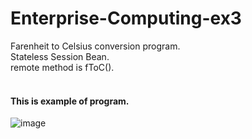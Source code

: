 # Enterprise-Computing-ex3
Farenheit to Celsius conversion program.<br>
Stateless Session Bean.<br>
remote method is fToC().<br><br>
#### This is example of program.<br>
![image](https://user-images.githubusercontent.com/113962354/220576650-11ac4db8-a4d7-4782-8516-9b4b05d72113.png)
